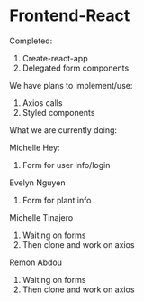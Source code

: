 # Frontend-React
Completed: 
1. Create-react-app
2. Delegated form components


We have plans to implement/use:
1. Axios calls
2. Styled components


What we are currently doing:

Michelle Hey:
1. Form for user info/login


Evelyn Nguyen
1. Form for plant info


Michelle Tinajero
1. Waiting on forms 
2. Then clone and work on axios


Remon Abdou
1. Waiting on forms
2. Then clone and work on axios

